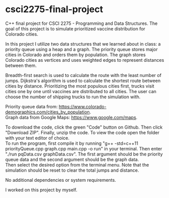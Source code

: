 # csci2275-final-project
C++ final project for CSCI 2275 - Programming and Data Structures. The goal of this project is to simulate prioritized vaccine distribution for Colorado cities.

In this project I utilize two data structures that we learned about in class: a priority queue using a heap and a graph. The priority queue stores major cities in Colorado and orders them by population. The graph stores Colorado cities as vertices and uses weighted edges to represent distances between them. 

Breadth-first search is used to calculate the route with the least number of jumps. Dijkstra's algorithm is used to calculate the shortest route between cities by distance. Prioritizing the most populous cities first, trucks visit cities one by one until vaccines are distributed to all cities. The user can choose the number of shipping trucks to run the simulation with.

Priority queue data from: https://www.colorado-demographics.com/cities_by_population.  
Graph data from Google Maps: https://www.google.com/maps.

To download the code, click the green "Code" button on Github. Then click "Download ZIP". Finally, unzip the code. To view the code open the folder with your text editor of choice.  
To run the program, first compile it by running "g++ -std=c++11 priorityQueue.cpp graph.cpp main.cpp -o run" in your terminal. Then enter "./run pqData.csv graphData.csv". The first argument should be the priority queue data and the second argument should be the graph data.  
Then select the desired option from the terminal menu. Note that the simulation should be reset to clear the total jumps and distance.  

No additional dependencies or system requirements.  

I worked on this project by myself.